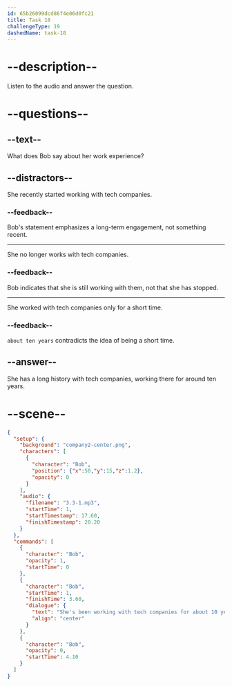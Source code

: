 ```yaml
---
id: 65b26099dcd86f4e06d0fc21
title: Task 18
challengeType: 19
dashedName: task-18
---
```


<!-- (Audio) Bob: She's been working with tech companies for about ten years. -->

# --description--

Listen to the audio and answer the question.

# --questions--

## --text--

What does Bob say about her work experience?

## --distractors--

She recently started working with tech companies.

### --feedback--

Bob's statement emphasizes a long-term engagement, not something recent.

---

She no longer works with tech companies.

### --feedback--

Bob indicates that she is still working with them, not that she has stopped.

---

She worked with tech companies only for a short time.

### --feedback--

`about ten years` contradicts the idea of being a short time.

## --answer--

She has a long history with tech companies, working there for around ten years.

# --scene--

```json
{
  "setup": {
    "background": "company2-center.png",
    "characters": [
      {
        "character": "Bob",
        "position": {"x":50,"y":15,"z":1.2},
        "opacity": 0
      }
    ],
    "audio": {
      "filename": "3.3-1.mp3",
      "startTime": 1,
      "startTimestamp": 17.60,
      "finishTimestamp": 20.20
    }
  },
  "commands": [
    {
      "character": "Bob",
      "opacity": 1,
      "startTime": 0
    },
    {
      "character": "Bob",
      "startTime": 1,
      "finishTime": 3.60,
      "dialogue": {
        "text": "She's been working with tech companies for about 10 years.",
        "align": "center"
      }
    },
    {
      "character": "Bob",
      "opacity": 0,
      "startTime": 4.10
    }
  ]
}
```

